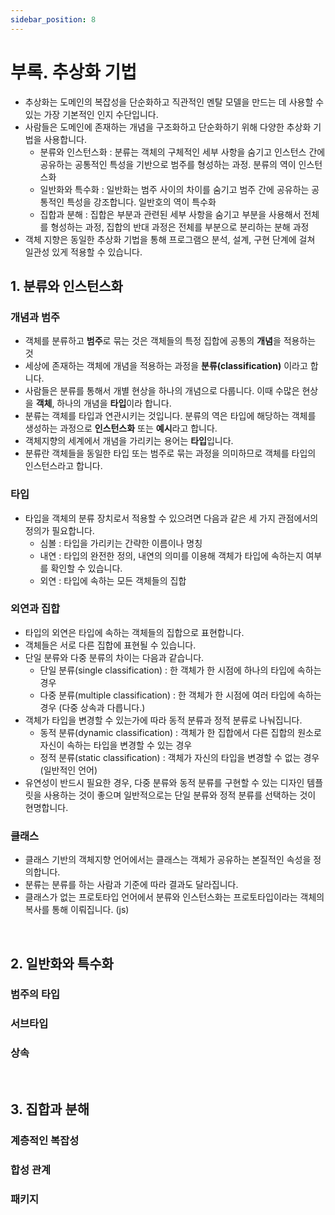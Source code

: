 ```yaml
---
sidebar_position: 8
---
```


# 부록. 추상화 기법

- 추상화는 도메인의 복잡성을 단순화하고 직관적인 멘탈 모델을 만드는 데 사용할 수 있는 가장 기본적인 인지 수단입니다.
- 사람들은 도메인에 존재하는 개념을 구조화하고 단순화하기 위해 다양한 추상화 기법을 사용합니다.
  - 분류와 인스턴스화 : 분류는 객체의 구체적인 세부 사항을 숨기고 인스턴스 간에 공유하는 공통적인 특성을 기반으로 범주를 형성하는 과정. 분류의 역이 인스턴스화
  - 일반화와 특수화 : 일반화는 범주 사이의 차이를 숨기고 범주 간에 공유하는 공통적인 특성을 강조합니다. 일반호의 역이 특수화
  - 집합과 분해 : 집합은 부분과 관련된 세부 사항을 숨기고 부분을 사용해서 전체를 형성하는 과정, 집합의 반대 과정은 전체를 부분으로 분리하는 분해 과정
- 객체 지향은 동일한 추상화 기법을 통해 프로그램으 분석, 설계, 구현 단계에 걸쳐 일관성 있게 적용할 수 있습니다.

## 1. 분류와 인스턴스화

### 개념과 범주

- 객체를 분류하고 **범주**로 묶는 것은 객체들의 특정 집합에 공통의 **개념**을 적용하는 것
- 세상에 존재하는 객체에 개념을 적용하는 과정을 **분류(classification)** 이라고 합니다.
- 사람들은 분류를 통해서 개별 현상을 하나의 개념으로 다룹니다. 이때 수많은 현상을 **객체**, 하나의 개념을 **타입**이라 합니다.
- 분류는 객체를 타입과 연관시키는 것입니다. 분류의 역은 타입에 해당하는 객체를 생성하는 과정으로 **인스턴스화** 또는 **예시**라고 합니다.
- 객체지향의 세계에서 개념을 가리키는 용어는 **타입**입니다.
- 분류란 객체들을 동일한 타입 또는 범주로 묶는 과정을 의미하므로 객체를 타입의 인스턴스라고 합니다.

### 타입

- 타입을 객체의 분류 장치로서 적용할 수 있으려면 다음과 같은 세 가지 관점에서의 정의가 필요합니다.
  - 심볼 : 타입을 가리키는 간략한 이름이나 명칭
  - 내연 : 타입의 완전한 정의, 내연의 의미를 이용해 객체가 타입에 속하는지 여부를 확인할 수 있습니다.
  - 외연 : 타입에 속하는 모든 객체들의 집합

### 외연과 집합

- 타입의 외연은 타입에 속하는 객체들의 집합으로 표현합니다.
- 객체들은 서로 다른 집합에 표현될 수 있습니다.
- 단일 분류와 다중 분류의 차이는 다음과 같습니다.
  - 단일 분류(single classification) : 한 객체가 한 시점에 하나의 타입에 속하는 경우
  - 다중 분류(multiple classification) : 한 객체가 한 시점에 여러 타입에 속하는 경우 (다중 상속과 다릅니다.)
- 객체가 타입을 변경할 수 있는가에 따라 동적 분류과 정적 분류로 나눠집니다.
  - 동적 분류(dynamic classification) : 객체가 한 집합에서 다른 집합의 원소로 자신이 속하는 타입을 변경할 수 있는 경우
  - 정적 분류(static classification) : 객체가 자신의 타입을 변경할 수 없는 경우 (일반적인 언어)
- 유연성이 반드시 필요한 경우, 다중 분류와 동적 분류를 구현할 수 있는 디자인 템플릿을 사용하는 것이 좋으며 일반적으로는 단일 분류와 정적 분류를 선택하는 것이 현명합니다.

### 클래스

- 클래스 기반의 객체지향 언어에서는 클래스는 객체가 공유하는 본질적인 속성을 정의합니다.
- 분류는 분류를 하는 사람과 기준에 따라 결과도 달라집니다.
- 클래스가 없는 프로토타입 언어에서 분류와 인스턴스화는 프로토타입이라는 객체의 복사를 통해 이뤄집니다. (js)

<br/>

## 2. 일반화와 특수화

### 범주의 타입

### 서브타입

### 상속

<br/>

## 3. 집합과 분해

### 계층적인 복잡성

### 합성 관계

### 패키지

